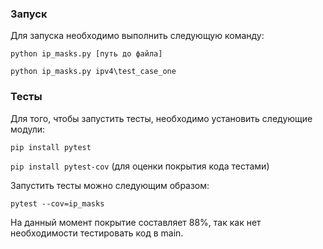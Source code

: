 ### Запуск
Для запуска необходимо выполнить следующую команду:

`python ip_masks.py [путь до файла]`

`python ip_masks.py ipv4\test_case_one`

### Тесты
Для того, чтобы запустить тесты, необходимо установить следующие модули:

`pip install pytest`

`pip install pytest-cov`  (для оценки покрытия кода тестами)

Запустить тесты можно следующим образом:

`pytest --cov=ip_masks`

На данный момент покрытие составляет 88%, так как нет необходимости тестировать код в main.

